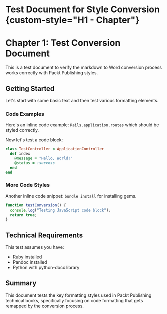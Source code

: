 # Test Document for Style Conversion {custom-style="H1 - Chapter"}

# Chapter 1: Test Conversion Document

This is a test document to verify the markdown to Word conversion process works correctly with Packt Publishing styles.

## Getting Started

Let's start with some basic text and then test various formatting elements.

### Code Examples

Here's an inline code example: `Rails.application.routes` which should be styled correctly.

Now let's test a code block:

```ruby
class TestController < ApplicationController
  def index
    @message = "Hello, World!"
    @status = :success
  end
end
```

### More Code Styles

Another inline code snippet: `bundle install` for installing gems.

```javascript
function testConversion() {
  console.log("Testing JavaScript code block");
  return true;
}
```

## Technical Requirements

This test assumes you have:
- Ruby installed
- Pandoc installed  
- Python with python-docx library

## Summary

This document tests the key formatting styles used in Packt Publishing technical books, specifically focusing on code formatting that gets remapped by the conversion process.
